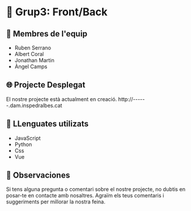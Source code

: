 # 🚀 Grup3: Front/Back

## 👥 Membres de l'equip
- Ruben Serrano
- Albert Coral
- Jonathan Martin
- Àngel Camps

## 🌐 Projecte Desplegat
El nostre projecte està actualment en creació.
http://------.dam.inspedralbes.cat

## 🎨 LLenguates utilizats 
- JavaScript
- Python
- Css
- Vue

## 📝 Observaciones
Si tens alguna pregunta o comentari sobre el nostre projecte, no dubtis en posar-te en contacte amb nosaltres. Agraïm els teus comentaris i suggeriments per millorar la nostra feina.
